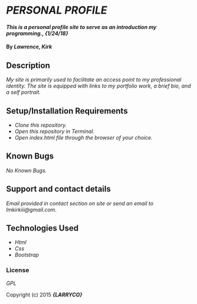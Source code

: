 # _PERSONAL PROFILE_

#### _This is a personal profile site to serve as an introduction my programming., {1/24/18}_

#### By _**Lawrence, Kirk**_

## Description

_My site is primarily used to facilitate an access point to my professional identity. The site is equipped with links to my portfolio work, a brief bio, and a self portrait._

## Setup/Installation Requirements

* _Clone this repository._
* _Open this repository in Terminal._
* _Open index.html file through the browser of your choice._

## Known Bugs

_No Known Bugs._

## Support and contact details

_Email provided in contact section on site or send an email to lmkirkiii@gmail.com_.

## Technologies Used

* _Html_
* _Css_
* _Bootstrap_

### License

*GPL*

Copyright (c) 2015 **_{LARRYCO}_**
